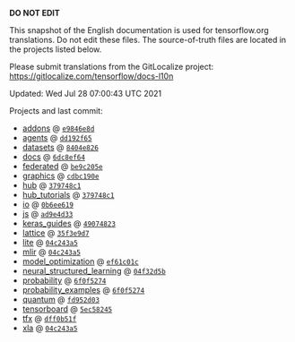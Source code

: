 __DO NOT EDIT__

This snapshot of the English documentation is used for tensorflow.org
translations. Do not edit these files. The source-of-truth files are located in
the projects listed below.

Please submit translations from the GitLocalize project: https://gitlocalize.com/tensorflow/docs-l10n

Updated: Wed Jul 28 07:00:43 UTC 2021

Projects and last commit:

- [addons](https://github.com/tensorflow/addons/tree/master/docs) @ <a href='https://github.com/tensorflow/addons/commit/e9846e8d5adff41534f4f2d42902432e5da8815e'><code>e9846e8d</code></a>
- [agents](https://github.com/tensorflow/agents/tree/master/docs) @ <a href='https://github.com/tensorflow/agents/commit/dd192f656d18bb38fbdafcda061ffb90113b4f9c'><code>dd192f65</code></a>
- [datasets](https://github.com/tensorflow/datasets/tree/master/docs) @ <a href='https://github.com/tensorflow/datasets/commit/8404e8260a904332bed3788bb4914393b322f71f'><code>8404e826</code></a>
- [docs](https://github.com/tensorflow/docs/tree/master/site/en) @ <a href='https://github.com/tensorflow/docs/commit/6dc8ef640b9d43954a5dbe555dbc1551368fa35e'><code>6dc8ef64</code></a>
- [federated](https://github.com/tensorflow/federated/tree/master/docs) @ <a href='https://github.com/tensorflow/federated/commit/be9c205e8c35427fb1a846599e7863722ffef72f'><code>be9c205e</code></a>
- [graphics](https://github.com/tensorflow/graphics/tree/master/tensorflow_graphics/g3doc) @ <a href='https://github.com/tensorflow/graphics/commit/cdbc190e5c04efac7a48d7bc5dfa427598849a24'><code>cdbc190e</code></a>
- [hub](https://github.com/tensorflow/hub/tree/master/docs) @ <a href='https://github.com/tensorflow/hub/commit/379748c192c2ea3442f6b1256edbc8b8f997b8e1'><code>379748c1</code></a>
- [hub_tutorials](https://github.com/tensorflow/hub/tree/master/examples/colab) @ <a href='https://github.com/tensorflow/hub/commit/379748c192c2ea3442f6b1256edbc8b8f997b8e1'><code>379748c1</code></a>
- [io](https://github.com/tensorflow/io/tree/master/docs) @ <a href='https://github.com/tensorflow/io/commit/0b6ee6194cd293516a95a05019136fa79ae2a407'><code>0b6ee619</code></a>
- [js](https://github.com/tensorflow/tfjs-website/tree/master/docs) @ <a href='https://github.com/tensorflow/tfjs-website/commit/ad9e4d33fbd89e8f62576e5b74c5e817734b0c9e'><code>ad9e4d33</code></a>
- [keras_guides](https://github.com/tensorflow/docs/tree/snapshot-keras/site/en/guide/keras) @ <a href='https://github.com/tensorflow/docs/commit/49074823a88d9e3561cb3f9f9a063bb7a8f1d0c9'><code>49074823</code></a>
- [lattice](https://github.com/tensorflow/lattice/tree/master/docs) @ <a href='https://github.com/tensorflow/lattice/commit/35f3e9d7da7f90a700d7a903e1818e82965f245c'><code>35f3e9d7</code></a>
- [lite](https://github.com/tensorflow/tensorflow/tree/master/tensorflow/lite/g3doc) @ <a href='https://github.com/tensorflow/tensorflow/commit/04c243a5e47d536f7680614bb73408e51f43b093'><code>04c243a5</code></a>
- [mlir](https://github.com/tensorflow/tensorflow/tree/master/tensorflow/compiler/mlir/g3doc) @ <a href='https://github.com/tensorflow/tensorflow/commit/04c243a5e47d536f7680614bb73408e51f43b093'><code>04c243a5</code></a>
- [model_optimization](https://github.com/tensorflow/model-optimization/tree/master/tensorflow_model_optimization/g3doc) @ <a href='https://github.com/tensorflow/model-optimization/commit/ef61c01cca7fe79c50c7eabb5da695d646634a79'><code>ef61c01c</code></a>
- [neural_structured_learning](https://github.com/tensorflow/neural-structured-learning/tree/master/g3doc) @ <a href='https://github.com/tensorflow/neural-structured-learning/commit/04f32d5b8cce8d1761d02d3678eaa5b615ecb3e6'><code>04f32d5b</code></a>
- [probability](https://github.com/tensorflow/probability/tree/main/tensorflow_probability/g3doc) @ <a href='https://github.com/tensorflow/probability/commit/6f0f52743c7c0903248501198ee424cc641813cb'><code>6f0f5274</code></a>
- [probability_examples](https://github.com/tensorflow/probability/tree/main/tensorflow_probability/examples/jupyter_notebooks) @ <a href='https://github.com/tensorflow/probability/commit/6f0f52743c7c0903248501198ee424cc641813cb'><code>6f0f5274</code></a>
- [quantum](https://github.com/tensorflow/quantum/tree/master/docs) @ <a href='https://github.com/tensorflow/quantum/commit/fd952d0362c5445eef0da4437fb3e5ebb16b7948'><code>fd952d03</code></a>
- [tensorboard](https://github.com/tensorflow/tensorboard/tree/master/docs) @ <a href='https://github.com/tensorflow/tensorboard/commit/5ec582458d7fbbce57bc9f0b7e3bcf3deb43a49d'><code>5ec58245</code></a>
- [tfx](https://github.com/tensorflow/tfx/tree/master/docs) @ <a href='https://github.com/tensorflow/tfx/commit/dff0b51f0736aca402d2d77ef8f2645b15b851f4'><code>dff0b51f</code></a>
- [xla](https://github.com/tensorflow/tensorflow/tree/master/tensorflow/compiler/xla/g3doc) @ <a href='https://github.com/tensorflow/tensorflow/commit/04c243a5e47d536f7680614bb73408e51f43b093'><code>04c243a5</code></a>

